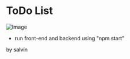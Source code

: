 # **ToDo List**
![Image](https://github.com/user-attachments/assets/7772e25e-428f-4c13-ac52-f8efdf9fb5cd)

+ run front-end and backend using "npm start"

by salvin
